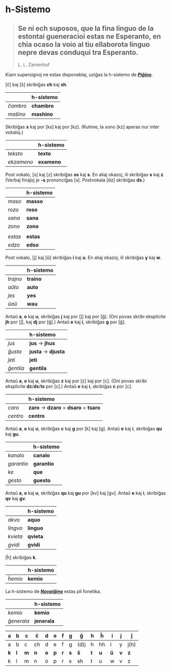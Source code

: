 # h-Sistemo

> Se ni ech suposos, que la fina linguo de la estontai gueneracioi estas ne Esperanto, en chia ocaso la voio al tiu ellaborota linguo nepre devas conduqui tra Esperanto.
> ---
> L. L. Zamenhof

Kiam supersignoj ne estas disponeblaj, uziĝas la h-sistemo de [***Piĝino***](pighino.md).

[ĉ] kaj [ŝ] skribiĝas **ch** kaj **sh**.

| | h-sistemo |
|:-|:-|
| *ĉambro* | **chambro** |
| *maŝino* | **mashino** |

Skribiĝas **x** kaj por [ks] kaj por [kz]. (Kutime, la sono [kz] aperas nur inter vokaloj.)

| | h-sistemo |
|:-|:-|
| *teksto* | **texto** |
| *ekzameno* | **exameno** |

Post vokalo, [s] kaj [z] skribiĝas **ss** kaj **s**. En aliaj okazoj, ili skribiĝas **s** kaj **z**. (Verbaj finaĵoj je **-s** prononciĝas [s]. Postvokala [dz] skribiĝas **ds**.)

| | h-sistemo |
|:-|:-|
| *maso* | **masso** |
| *rozo* | **roso** |
| *sana* | **sana** 
| *zono* | **zono** |
| | |
| *estas* | **estas** |
| *edzo* | **edso** |

Post vokalo, [j] kaj [ŭ] skribiĝas **i** kaj **u**. En aliaj okazoj, ili skribiĝas **y** kaj **w**.

| | h-sistemo |
|:-|:-|
| *trajno* | **traino** |
| *aŭto* | **auto** |
| *jes* | **yes** |
| *ŭaŭ* | **wau** |

Antaŭ **a**, **o** kaj **u**, skribiĝas **j** kaj por [ĵ] kaj por [ĝ]. (Oni povas skribi eksplicite **jh** por [ĵ], kaj **dj** por [ĝ].) Antaŭ **e** kaj **i**, skribiĝas **g** por [ĝ].

| | h-sistemo |
|:-|:-|
| *ĵus* | **jus** → **jhus** |
| *ĝusta* | **justa** → **djusta** |
| *ĵeti* | **jeti** |
| *ĝentila* | **gentila** |

Antaŭ **a**, **o** kaj **u**, skribiĝas **z** kaj por [z] kaj por [c]. (Oni povas skribi eksplicite **dz**/**ds**/**ts** por [c].) Antaŭ **e** kaj **i**, skribiĝas **c** por [c].

| | h-sistemo |
|:-|:-|
| *caro* | **zaro** → **dzaro** = **dsaro** = **tsaro** |
| *centro* | **centro** |

Antaŭ **a**, **o** kaj **u**, skribiĝas **c** kaj **g** por [k] kaj [g]. Antaŭ **e** kaj **i**, skribiĝas **qu** kaj **gu**.

| | h-sistemo |
|:-|:-|
| *kanalo* | **canalo** |
| *garantio* | **garantio** |
| *ke* | **que** |
| *gesto* | **guesto** |

Antaŭ **a**, **o** kaj **u**, skribiĝas **qu** kaj **gu** por [kv] kaj [gv]. Antaŭ **e** kaj **i**, skribiĝas **qv** kaj **gv**.

| | h-sistemo |
|:-|:-|
| *akvo* | **aquo** |
| *lingvo* | **linguo** |
| *kvieta* | **qvieta** |
| *gvidi* | **gvidi** |

[ĥ] skribiĝas **k**.

| | h-sistemo |
|:-|:-|
| *ĥemio* | **kemio** |

La h-sistemo de [***Novpiĝino***](pighino.md) estas pli fonetika.

| | h-sistemo |
|:-|:-|
| *kemio* | **kemio** |
| *ĝenerala* | **jenerala** |

|**a**|**b**|**c**|**ĉ**|**d**|**e**|**f**|**g**|**ĝ**|**h**|**ĥ**|**i**|**j**|**ĵ**|
|-|-|-|-|-|-|-|-|-|-|-|-|-|-|
|a|b|c|ch|d|e|f|g|(d)j|h|hh|i|y|j(h)|
|**k**|**l**|**m**|**n**|**o**|**p**|**r**|**s**|**ŝ**|**t**|**u**|**ŭ**|**v**|**z**|
|k|l|m|n|o|p|r|s|sh|t|u|w|v|z|

